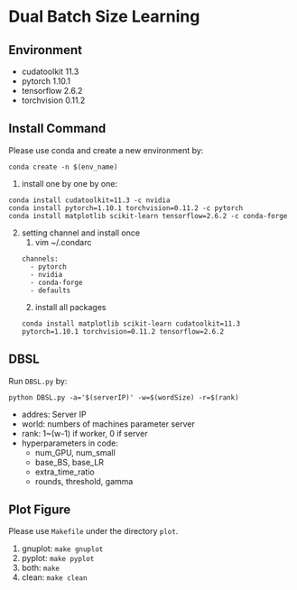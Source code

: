 # Dual Batch Size Learning

## Environment
- cudatoolkit 11.3
- pytorch 1.10.1
- tensorflow 2.6.2
- torchvision 0.11.2

## Install Command
Please use conda and create a new environment by:
```
conda create -n $(env_name)
```
1. install one by one by one:
```
conda install cudatoolkit=11.3 -c nvidia
conda install pytorch=1.10.1 torchvision=0.11.2 -c pytorch
conda install matplotlib scikit-learn tensorflow=2.6.2 -c conda-forge
```
2. setting channel and install once
    1. vim ~/.condarc
    ```
    channels:
      - pytorch
      - nvidia
      - conda-forge
      - defaults
    ```
    2. install all packages
    ```
    conda install matplotlib scikit-learn cudatoolkit=11.3 pytorch=1.10.1 torchvision=0.11.2 tensorflow=2.6.2
    ```

## DBSL
Run `DBSL.py` by:
```
python DBSL.py -a='$(serverIP)' -w=$(wordSize) -r=$(rank)
```
- addres: Server IP
- world: numbers of machines parameter server
- rank: 1~(w-1) if worker, 0 if server
- hyperparameters in code:
    - num_GPU, num_small
    - base_BS, base_LR
    - extra_time_ratio
    - rounds, threshold, gamma

## Plot Figure
Please use `Makefile` under the directory `plot`.
1. gnuplot: `make gnuplot`
2. pyplot: `make pyplot`
3. both: `make`
4. clean: `make clean`
